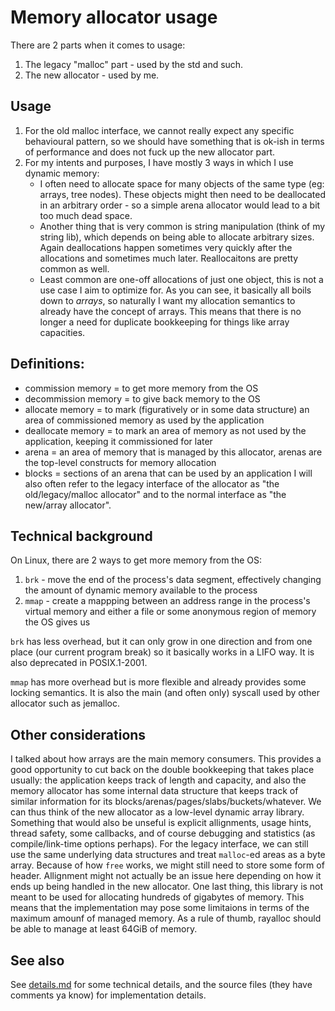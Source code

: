 Memory allocator usage
===

There are 2 parts when it comes to usage:
1. The legacy "malloc" part - used by the std and such.
2. The new allocator - used by me.

## Usage
1. For the old malloc interface, we cannot really expect any specific behavioural pattern, so we should have something that is ok-ish in terms of performance and does not fuck up the new allocator part.
2. For my intents and purposes, I have mostly 3 ways in which I use dynamic memory:
    - I often need to allocate space for many objects of the same type (eg: arrays, tree nodes). These objects might then need to be deallocated in an arbitrary order - so a simple arena allocator would lead to a bit too much dead space.
    - Another thing that is very common is string manipulation (think of my string lib), which depends on being able to allocate arbitrary sizes. Again deallocations happen sometimes very quickly after the allocations and sometimes much later. Reallocaitons are pretty common as well.
    - Least common are one-off allocations of just one object, this is not a use case I aim to optimize for.
As you can see, it basically all boils down to _arrays_, so naturally I want my allocation semantics to already have the concept of arrays. This means that there is no longer a need for duplicate bookkeeping for things like array capacities.

## Definitions:
- commission memory = to get more memory from the OS
- decommission memory = to give back memory to the OS
- allocate memory = to mark (figuratively or in some data structure) an area of commissioned memory as used by the application
- deallocate memory = to mark an area of memory as not used by the application, keeping it commissioned for later
- arena = an area of memory that is managed by this allocator, arenas are the top-level constructs for memory allocation
- blocks = sections of an arena that can be used by an application
I will also often refer to the legacy interface of the allocator as "the old/legacy/malloc allocator" and to the normal interface as "the new/array allocator".

## Technical background
On Linux, there are 2 ways to get more memory from the OS:
1. `brk` - move the end of the process's data segment, effectively changing the amount of dynamic memory available to the process
2. `mmap` - create a mappping between an address range in the process's virtual memory and either a file or some anonymous region of memory the OS gives us

`brk` has less overhead, but it can only grow in one direction and from one place (our current program break) so it basically works in a LIFO way. It is also deprecated in POSIX.1-2001.

`mmap` has more overhead but is more flexible and already provides some locking semantics. It is also the main (and often only) syscall used by other allocator such as jemalloc.

## Other considerations
I talked about how arrays are the main memory consumers. This provides a good opportunity to cut back on the double bookkeeping that takes place usually: the application keeps track of length and capacity, and also the memory allocator has some internal data structure that keeps track of similar information for its blocks/arenas/pages/slabs/buckets/whatever. We can thus think of the new allocator as a low-level dynamic array library. 
Something that would also be unseful is explicit allignments, usage hints, thread safety, some callbacks, and of course debugging and statistics (as compile/link-time options perhaps). 
For the legacy interface, we can still use the same underlying data structures and treat `malloc`-ed areas as a byte array. Because of how `free` works, we might still need to store some form of header. Allignment might not actually be an issue here depending on how it ends up being handled in the new allocator. 
One last thing, this library is not meant to be used for allocating hundreds of gigabytes of memory. This means that the implementation may pose some limitaions in terms of the maximum amounf of managed memory. As a rule of thumb, rayalloc should be able to manage at least 64GiB of memory.

## See also
See [details.md](details.md) for some technical details, and the source files (they have comments ya know) for implementation details.
